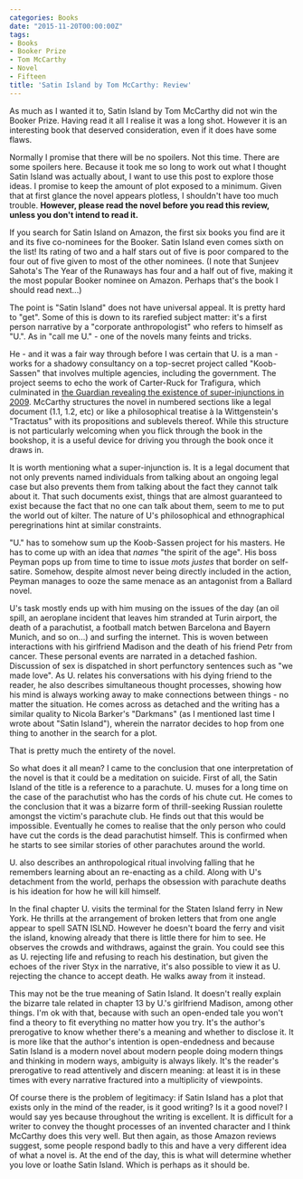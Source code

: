 ```yaml
---
categories: Books
date: "2015-11-20T00:00:00Z"
tags:
- Books
- Booker Prize
- Tom McCarthy
- Novel
- Fifteen
title: 'Satin Island by Tom McCarthy: Review'
---
```


As much as I wanted it to, Satin Island by Tom McCarthy did not win the Booker Prize. Having read it all I realise it was a long shot. However it is an interesting book that deserved consideration, even if it does have some flaws.

Normally I promise that there will be no spoilers. Not this time. There are some spoilers here. Because it took me so long to work out what I thought Satin Island was actually about, I want to use this post to explore those ideas. I promise to keep the amount of plot exposed to a minimum. Given that at first glance the novel appears plotless, I shouldn't have too much trouble. **However, please read the novel before you read this review, unless you don't intend to read it.**

If you search for Satin Island on Amazon, the first six books you find are it and its five co-nominees for the Booker. Satin Island even comes sixth on the list! Its rating of two and a half stars out of five is poor compared to the four out of five given to most of the other nominees. (I note that Sunjeev Sahota's The Year of the Runaways has four and a half out of five, making it the most popular Booker nominee on Amazon. Perhaps that's the book I should read next...)

The point is "Satin Island" does not have universal appeal. It is pretty hard to "get". Some of this is down to its rarefied subject matter: it's a first person narrative by a "corporate anthropologist" who refers to himself as "U.". As in "call me U." - one of the novels many feints and tricks.

He - and it was a fair way through before I was certain that U. is a man - works for a shadowy consultancy on a top-secret project called "Koob-Sassen" that involves multiple agencies, including the government. The project seems to echo the work of Carter-Ruck for Trafigura, which culminated in [the Guardian revealing the existence of super-injunctions in 2009](http://image.guardian.co.uk/sys-files/Guardian/documents/2009/10/20/SUPER-INJUNCTION.pdf). McCarthy structures the novel in numbered sections like a legal document (1.1, 1.2, etc) or like a philosophical treatise à la Wittgenstein's "Tractatus" with its propositions and sublevels thereof. While this structure is not particularly welcoming when you flick through the book in the bookshop, it is a useful device for driving you through the book once it draws  in.

It is worth mentioning what a super-injunction is. It is a legal document that not only prevents named individuals from talking about an ongoing legal case but also prevents them from talking about the fact they cannot talk about it. That such documents exist, things that are almost guaranteed to exist because the fact that no one can talk about them, seem to me to put the world out of kilter. The nature of U's philosophical and ethnographical peregrinations hint at similar constraints.

"U." has to somehow sum up the Koob-Sassen project for his masters. He has to come up with an idea that _names_ "the spirit of the age". His boss Peyman pops up from time to time to issue _mots justes_ that border on self-satire. Somehow, despite almost never being directly included in the action, Peyman manages to ooze the same menace as an antagonist from a Ballard novel.

U's task mostly ends up with him musing on the issues of the day (an oil spill, an aeroplane incident that leaves him stranded at Turin airport, the death of a parachutist, a football match betwen Barcelona and Bayern Munich, and so on...) and surfing the internet. This is woven between interactions with his girlfriend Madison and the death of his friend Petr from cancer. These personal events are narrated in a detached fashion. Discussion of sex is dispatched in short perfunctory sentences such as "we made love". As U. relates his conversations with his dying friend to the reader, he also describes simultaneous thought processes, showing how his mind is always working away to make connections between things - no matter the situation. He comes across as detached and the writing has a similar quality to Nicola Barker's "Darkmans" (as I mentioned last time I wrote about "Satin Island"), wherein the narrator decides to hop from one thing to another in the search for a plot.

That is pretty much the entirety of the novel.

So what does it all mean? I came to the conclusion that one interpretation of the novel is that it could be a meditation on suicide. First of all, the Satin Island of the title is a reference to a parachute. U. muses for a long time on the case of the parachutist who has the cords of his chute cut. He comes to the conclusion that it was a bizarre form of thrill-seeking Russian roulette amongst the victim's parachute club. He finds out that this would be impossible. Eventually he comes to realise that the only person who could have cut the cords is the dead parachutist himself. This is confirmed when he starts to see similar stories of other parachutes around the world.

U. also describes an anthropological ritual involving falling that he remembers learning about an re-enacting as a child. Along with U's detachment from the world, perhaps the obsession with parachute deaths is his ideation for how he will kill himself.

In the final chapter U. visits the terminal for the Staten Island ferry in New York. He thrills at the arrangement of broken letters that from one angle appear to spell SATN ISLND. However he doesn't board the ferry and visit the island, knowing already that there is little there for him to see. He observes the crowds and withdraws, against the grain. You could see this as U. rejecting life and refusing to reach his destination, but given the echoes of the river Styx in the narrative, it's also possible to view it as U. rejecting the chance to accept death. He walks away from it instead.

This may not be the true meaning of Satin Island. It doesn't really explain the bizarre tale related in chapter 13 by U.'s girlfriend Madison, among other things. I'm ok with that, because with such an open-ended tale you won't find a theory to fit everything no matter how you try. It's the author's prerogative to know whether there's a meaning and whether to disclose it. It is more like that the author's intention is open-endedness and because Satin Island is a modern novel about modern people doing modern things and thinking in modern ways, ambiguity is always likely. It's the reader's prerogative to read attentively and discern meaning: at least it is in these times with every narrative fractured into a multiplicity of viewpoints.

Of course there is the problem of legitimacy: if Satin Island has a plot that exists only in the mind of the reader, is it good writing? Is it a good novel? I would say yes because throughout the writing is excellent. It is difficult for a writer to convey the thought processes of an invented character and I think McCarthy does this very well. But then again, as those Amazon reviews suggest, some people respond badly to this and have a very different idea of what a novel is. At the end of the day, this is what will determine whether you love or loathe Satin Island. Which is perhaps as it should be.